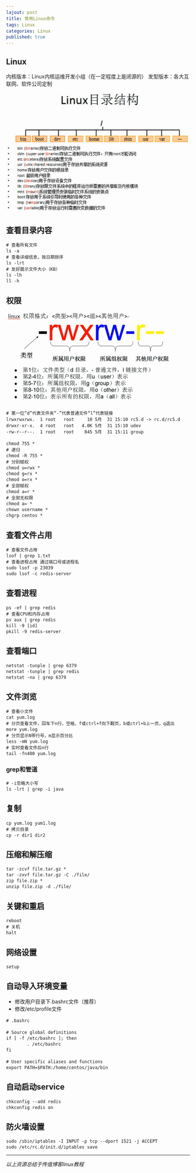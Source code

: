 ```yaml
---  
lajout: post  
title: 常用Linux命令  
tags: Linux  
categories: Linux  
published: true  
---  
```


## Linux

内核版本：Linux内核运维开发小组（在一定程度上是闭源的）
发型版本：各大互联网、软件公司定制

![linux目录结构](/static/img/linux/linux.png "linux目录结构")

## 查看目录内容

```shell
# 查看所有文件
ls -a
# 查看详细信息，按日期排序
ls -lrt
# 友好展示文件大小（KB）
ls -lh
ll -h
```

## 权限

![linux文件权限](/static/img/linux/mod.png "linux文件权限")

```shell
# 第一位“d”代表文件夹“-”代表普通文件“l”代表链接
lrwxrwxrwx.  1 root   root     10 5月  31 15:10 rc5.d -> rc.d/rc5.d
drwxr-xr-x.  4 root   root   4.0K 5月  31 15:10 udev
-rw-r--r--.  1 root   root    845 5月  31 15:11 group

chmod 755 *
# 递归
chmod -R 755 *
# 分别赋权
chmod u=rwx *
chmod g=rx *
chmod o=rx *
# 全部赋权
chmod a=r *
# 全部无权限
chmod a= *
chown username *
chgrp centos *
```

## 查看文件占用

```shell
# 查看文件占用
lsof | grep 1.txt
# 查看进程占用 通过端口号或进程名
sudo lsof -p 23039
sudo lsof -c redis-server
```

## 查看进程

```shell
ps -ef | grep redis
# 查看CPU和内存占用
ps aux | grep redis
kill -9 [id]
pkill -9 redis-server
```

## 查看端口

```shell
netstat -tunple | grep 6379
netstat -tunple | grep redis
netstat -na | grep 6379
```

## 文件浏览

```shell
# 查看小文件
cat yum.log
# 分页查看文件，回车下n行，空格、f或ctrl+f向下翻页，b或ctrl+b上一页，q退出
more yum.log
# 分页显示N带行号，m显示百分比
less -mN yum.log
# 实时查看文件后n行
tail -fn400 yum.log
```

### grep和管道

```shell
# -i忽略大小写
ls -lrt | grep -i java
```

## 复制

```shell
cp yum.log yum1.log
# 拷贝目录
cp -r dir1 dir2
```

## 压缩和解压缩

```shell
tar -zcvf file.tar.gz *
tar -zxvf file.tar.gz -C ./file/
zip file.zip *
unzip file.zip -d ./file/
```

## 关键和重启

```shell
reboot
# 关机
halt
```

## 网络设置

```shell
setup
```

## 自动导入环境变量

* 修改用户目录下.bashrc文件（推荐）
* 修改/etc/profile文件

```shell
# .bashrc

# Source global definitions
if [ -f /etc/bashrc ]; then
        . /etc/bashrc
fi

# User specific aliases and functions
export PATH=$PATH:/home/centos/java/bin
```

## 自动启动service

```shell
chkconfig --add redis
chkconfig redis on
```

## 防火墙设置

```shell
sudo /sbin/iptables -I INPUT -p tcp --dport 1521 -j ACCEPT
sudo /etc/rc.d/init.d/iptables save
```

------

*以上资源总结于传值博客linux教程*